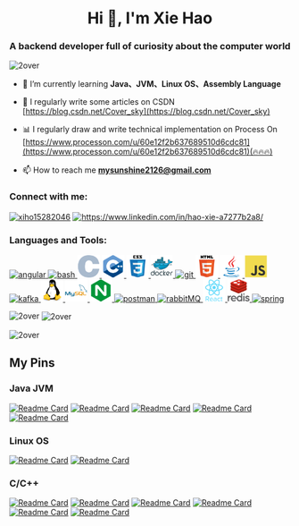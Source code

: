 
<h1 align="center">Hi 👋, I'm Xie Hao</h1>
<h3 align="center">A backend developer full of curiosity about the computer world</h3>

<p align="left"> <img src="https://komarev.com/ghpvc/?username=2over&label=Profile%20views&color=0e75b6&style=flat" alt="2over" /> </p>

- 🌱 I’m currently learning **Java、JVM、Linux OS、Assembly Language**

- 📝 I regularly write some articles on CSDN [https://blog.csdn.net/Cover_sky](https://blog.csdn.net/Cover_sky)

- 📊 I regularly draw and write technical implementation on Process On [https://www.processon.com/u/60e12f2b637689510d6cdc81](https://www.processon.com/u/60e12f2b637689510d6cdc81)(🔥🔥🔥)

- 📫 How to reach me **mysunshine2126@gmail.com**

<h3 align="left">Connect with me:</h3>
<p align="left">
<a href="https://twitter.com/xiho15282046" target="blank"><img align="center" src="https://raw.githubusercontent.com/rahuldkjain/github-profile-readme-generator/master/src/images/icons/Social/twitter.svg" alt="xiho15282046" height="30" width="40" /></a>
<a href="https://linkedin.com/in/https://www.linkedin.com/in/hao-xie-a7277b2a8/" target="blank"><img align="center" src="https://raw.githubusercontent.com/rahuldkjain/github-profile-readme-generator/master/src/images/icons/Social/linked-in-alt.svg" alt="https://www.linkedin.com/in/hao-xie-a7277b2a8/" height="30" width="40" /></a>

  
</p>

<h3 align="left">Languages and Tools:</h3>
<p align="left"> <a href="https://angular.io" target="_blank" rel="noreferrer"> <img src="https://angular.io/assets/images/logos/angular/angular.svg" alt="angular" width="40" height="40"/> </a> <a href="https://www.gnu.org/software/bash/" target="_blank" rel="noreferrer"> <img src="https://www.vectorlogo.zone/logos/gnu_bash/gnu_bash-icon.svg" alt="bash" width="40" height="40"/> </a> <a href="https://www.cprogramming.com/" target="_blank" rel="noreferrer"> <img src="https://raw.githubusercontent.com/devicons/devicon/master/icons/c/c-original.svg" alt="c" width="40" height="40"/> </a> <a href="https://www.w3schools.com/cpp/" target="_blank" rel="noreferrer"> <img src="https://raw.githubusercontent.com/devicons/devicon/master/icons/cplusplus/cplusplus-original.svg" alt="cplusplus" width="40" height="40"/> </a> <a href="https://www.w3schools.com/css/" target="_blank" rel="noreferrer"> <img src="https://raw.githubusercontent.com/devicons/devicon/master/icons/css3/css3-original-wordmark.svg" alt="css3" width="40" height="40"/> </a> <a href="https://www.docker.com/" target="_blank" rel="noreferrer"> <img src="https://raw.githubusercontent.com/devicons/devicon/master/icons/docker/docker-original-wordmark.svg" alt="docker" width="40" height="40"/> </a> <a href="https://git-scm.com/" target="_blank" rel="noreferrer"> <img src="https://www.vectorlogo.zone/logos/git-scm/git-scm-icon.svg" alt="git" width="40" height="40"/> </a> <a href="https://www.w3.org/html/" target="_blank" rel="noreferrer"> <img src="https://raw.githubusercontent.com/devicons/devicon/master/icons/html5/html5-original-wordmark.svg" alt="html5" width="40" height="40"/> </a> <a href="https://www.java.com" target="_blank" rel="noreferrer"> <img src="https://raw.githubusercontent.com/devicons/devicon/master/icons/java/java-original.svg" alt="java" width="40" height="40"/> </a> <a href="https://developer.mozilla.org/en-US/docs/Web/JavaScript" target="_blank" rel="noreferrer"> <img src="https://raw.githubusercontent.com/devicons/devicon/master/icons/javascript/javascript-original.svg" alt="javascript" width="40" height="40"/> </a> <a href="https://kafka.apache.org/" target="_blank" rel="noreferrer"> <img src="https://www.vectorlogo.zone/logos/apache_kafka/apache_kafka-icon.svg" alt="kafka" width="40" height="40"/> </a> <a href="https://www.linux.org/" target="_blank" rel="noreferrer"> <img src="https://raw.githubusercontent.com/devicons/devicon/master/icons/linux/linux-original.svg" alt="linux" width="40" height="40"/> </a> <a href="https://www.mysql.com/" target="_blank" rel="noreferrer"> <img src="https://raw.githubusercontent.com/devicons/devicon/master/icons/mysql/mysql-original-wordmark.svg" alt="mysql" width="40" height="40"/> </a> <a href="https://www.nginx.com" target="_blank" rel="noreferrer"> <img src="https://raw.githubusercontent.com/devicons/devicon/master/icons/nginx/nginx-original.svg" alt="nginx" width="40" height="40"/> </a> <a href="https://postman.com" target="_blank" rel="noreferrer"> <img src="https://www.vectorlogo.zone/logos/getpostman/getpostman-icon.svg" alt="postman" width="40" height="40"/> </a> <a href="https://www.rabbitmq.com" target="_blank" rel="noreferrer"> <img src="https://www.vectorlogo.zone/logos/rabbitmq/rabbitmq-icon.svg" alt="rabbitMQ" width="40" height="40"/> </a> <a href="https://reactjs.org/" target="_blank" rel="noreferrer"> <img src="https://raw.githubusercontent.com/devicons/devicon/master/icons/react/react-original-wordmark.svg" alt="react" width="40" height="40"/> </a> <a href="https://redis.io" target="_blank" rel="noreferrer"> <img src="https://raw.githubusercontent.com/devicons/devicon/master/icons/redis/redis-original-wordmark.svg" alt="redis" width="40" height="40"/> </a> <a href="https://spring.io/" target="_blank" rel="noreferrer"> <img src="https://www.vectorlogo.zone/logos/springio/springio-icon.svg" alt="spring" width="40" height="40"/> </a> </p>

<p><img align="left" src="https://github-readme-stats.vercel.app/api/top-langs?username=2over&show_icons=true&locale=en&layout=compact" alt="2over" /></p>

<p>&nbsp;<img align="center" src="https://github-readme-stats.vercel.app/api?username=2over&show_icons=true&locale=en" alt="2over" /></p>

<p><img align="center" src="https://github-readme-streak-stats.herokuapp.com/?user=2over&" alt="2over" /></p>




## My Pins

### Java JVM
[![Readme Card](https://github-readme-stats.vercel.app/api/pin/?username=2over&repo=XVM)](https://github.com/2over/XVM)
[![Readme Card](https://github-readme-stats.vercel.app/api/pin/?username=2over&repo=XVM-cpp)](https://github.com/2over/XVM-cpp) 
[![Readme Card](https://github-readme-stats.vercel.app/api/pin/?username=2over&repo=my-agent)](https://github.com/2over/my-agent) 
[![Readme Card](https://github-readme-stats.vercel.app/api/pin/?username=2over&repo=netty-rpc)](https://github.com/2over/netty-rpc) 
[![Readme Card](https://github-readme-stats.vercel.app/api/pin/?username=2over&repo=my-aqs)](https://github.com/2over/my-aqs) 


### Linux OS
[![Readme Card](https://github-readme-stats.vercel.app/api/pin/?username=2over&repo=my-multicore-x64)](https://github.com/2over/my-multicore-x64)
[![Readme Card](https://github-readme-stats.vercel.app/api/pin/?username=2over&repo=my-x86-os)](https://github.com/2over/my-x86-os)
### C/C++
[![Readme Card](https://github-readme-stats.vercel.app/api/pin/?username=2over&repo=nio-cpp)](https://github.com/2over/nio-cpp) 
[![Readme Card](https://github-readme-stats.vercel.app/api/pin/?username=2over&repo=my-sync)](https://github.com/2over/my-sync) 
[![Readme Card](https://github-readme-stats.vercel.app/api/pin/?username=2over&repo=my-three-color)](https://github.com/2over/my-three-color) 
[![Readme Card](https://github-readme-stats.vercel.app/api/pin/?username=2over&repo=template-interpreter-exec-flow)](https://github.com/2over/template-interpreter-exec-flow) 
[![Readme Card](https://github-readme-stats.vercel.app/api/pin/?username=2over&repo=my-memory-pool)](https://github.com/2over/my-memory-pool)
[![Readme Card](https://github-readme-stats.vercel.app/api/pin/?username=2over&repo=my-threadpool)](https://github.com/2over/my-threadpool)




